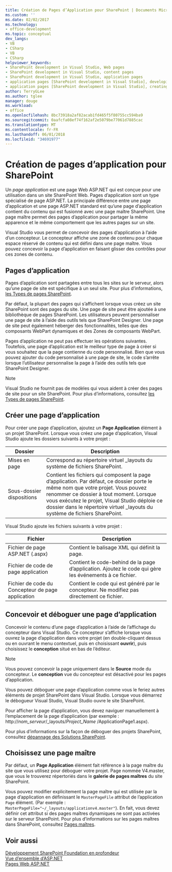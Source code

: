 ```yaml
---
title: Création de Pages d’Application pour SharePoint | Documents Microsoft
ms.custom: ''
ms.date: 02/02/2017
ms.technology:
- office-development
ms.topic: conceptual
dev_langs:
- VB
- CSharp
- VB
- CSharp
helpviewer_keywords:
- SharePoint development in Visual Studio, Web pages
- SharePoint development in Visual Studio, content pages
- SharePoint development in Visual Studio, application pages
- application pages [SharePoint development in Visual Studio], developing
- application pages [SharePoint development in Visual Studio], creating
author: TerryGLee
ms.author: tglee
manager: douge
ms.workload:
- office
ms.openlocfilehash: 8bc73918a2af82acab1fd465f5f80755cc594ba9
ms.sourcegitcommit: 0aafcfa08ef74f162af2e5079be77061d7885cac
ms.translationtype: MT
ms.contentlocale: fr-FR
ms.lasthandoff: 06/01/2018
ms.locfileid: "34691977"
---
```

# <a name="creating-application-pages-for-sharepoint"></a>Création de pages d’application pour SharePoint
  Un *page application* est une page Web ASP.NET qui est conçue pour une utilisation dans un site SharePoint Web. Pages d’application sont un type spécialisé de page ASP.NET. La principale différence entre une page d’application et une page ASP.NET standard est qu’une page d’application contient du contenu qui est fusionné avec une page maître SharePoint. Une page maître permet des pages d’application pour partager la même apparence et le même comportement que les autres pages sur un site.  
  
 Visual Studio vous permet de concevoir des pages d’application à l’aide d’un concepteur. Le concepteur affiche une zone de contenu pour chaque espace réservé de contenu qui est défini dans une page maître. Vous pouvez concevoir la page d’application en faisant glisser des contrôles pour ces zones de contenu.  
  
## <a name="application-pages"></a>Pages d’application
 Pages d’application sont partagées entre tous les sites sur le serveur, alors qu’une page de site est spécifique à un seul site. Pour plus d’informations, [les Types de pages SharePoint](http://go.microsoft.com/fwlink/?LinkID=211584).  
  
 Par défaut, la plupart des pages qui s’affichent lorsque vous créez un site SharePoint sont des pages du site. Une page de site peut être ajoutée à une bibliothèque de pages SharePoint. Les utilisateurs peuvent personnaliser une page de site à l’aide des outils tels que SharePoint Designer. Une page de site peut également héberger des fonctionnalités, telles que des composants WebPart dynamiques et des Zones de composants WebPart.  
  
 Pages d’application ne peut pas effectuer les opérations suivantes. Toutefois, une page d’application est le meilleur type de page à créer si vous souhaitez que la page contienne du code personnalisé. Bien que vous pouvez ajouter du code personnalisé à une page de site, le code s’arrête lorsque l’utilisateur personnalise la page à l’aide des outils tels que SharePoint Designer.  
  
> [!NOTE]  
>  Visual Studio ne fournit pas de modèles qui vous aident à créer des pages de site pour un site SharePoint. Pour plus d’informations, consultez [les Types de pages SharePoint](http://go.microsoft.com/fwlink/?LinkID=211584).  
  
## <a name="create-an-application-page"></a>Créer une page d’application
 Pour créer une page d’application, ajoutez un **Page Application** élément à un projet SharePoint. Lorsque vous créez une page d’application, Visual Studio ajoute les dossiers suivants à votre projet :  
  
|Dossier|Description|  
|------------|-----------------|  
|Mises en page|Correspond au répertoire virtuel _layouts du système de fichiers SharePoint.|  
|Sous-dossier dispositions|Contient les fichiers qui composent la page d’application. Par défaut, ce dossier porte le même nom que votre projet. Vous pouvez renommer ce dossier à tout moment. Lorsque vous exécutez le projet, Visual Studio déploie ce dossier dans le répertoire virtuel _layouts du système de fichiers SharePoint.|  
  
 Visual Studio ajoute les fichiers suivants à votre projet :  
  
|Fichier|Description|  
|----------|-----------------|  
|Fichier de page ASP.NET (.aspx)|Contient le balisage XML qui définit la page.|  
|Fichier de code de page application|Contient le code-behind de la page d’application. Ajoutez le code qui gère les événements à ce fichier.|  
|Fichier de code du Concepteur de page application|Contient le code qui est généré par le concepteur. Ne modifiez pas directement ce fichier.|  
  
## <a name="design-and-debug-an-application-page"></a>Concevoir et déboguer une page d’application
 Concevoir le contenu d’une page d’application à l’aide de l’affichage du concepteur dans Visual Studio. Ce concepteur s’affiche lorsque vous ouvrez la page d’application dans votre projet (en double-cliquant dessus ou en ouvrant le menu contextuel, puis en choisissant **ouvrir**), puis choisissez le **conception** situé en bas de l’éditeur.  
  
> [!NOTE]  
>  Vous pouvez concevoir la page uniquement dans le **Source** mode du concepteur. Le **conception** vue du concepteur est désactivé pour les pages d’application.  
  
 Vous pouvez déboguer une page d’application comme vous le feriez autres éléments de projet SharePoint dans Visual Studio. Lorsque vous démarrez le débogueur Visual Studio, Visual Studio ouvre le site SharePoint.  
  
 Pour afficher la page d’application, vous devez naviguer manuellement à l’emplacement de la page d’application (par exemple : http://*nom_serveur*/_layouts/*Project_Name*  /ApplicationPage1.aspx).  
  
 Pour plus d’informations sur la façon de déboguer des projets SharePoint, consultez [dépannage des Solutions SharePoint](../sharepoint/troubleshooting-sharepoint-solutions.md).  
  
## <a name="choose-a-master-page"></a>Choisissez une page maître
 Par défaut, un **Page Application** élément fait référence à la page maître du site que vous utilisez pour déboguer votre projet. Page nommée V4.master, que vous le trouverez répertoriés dans le **galerie de pages maîtres** du site SharePoint.  
  
 Vous pouvez modifier explicitement la page maître qui est utilisée par la page d’application en définissant le `MasterPageFile` attribut de l’application `Page` élément. (Par exemple : `MasterPageFile="~/_layouts/applicationv4.master"`). En fait, vous devez définir cet attribut si des pages maîtres dynamiques ne sont pas activées sur le serveur SharePoint. Pour plus d’informations sur les pages maîtres dans SharePoint, consultez [Pages maîtres](http://go.microsoft.com/fwlink/?LinkID=169281).  
  
## <a name="see-also"></a>Voir aussi
 [Développement SharePoint Foundation en profondeur](http://go.microsoft.com/fwlink/?LinkID=182103)   
 [Vue d’ensemble d’ASP.NET](/aspnet/overview)   
 [Pages Web ASP.NET](/aspnet/web-pages/index)   
  
